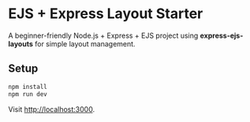 # EJS + Express Layout Starter

A beginner-friendly Node.js + Express + EJS project using **express-ejs-layouts** for simple layout management.

## Setup
```bash
npm install
npm run dev
```
Visit [http://localhost:3000](http://localhost:3000).
